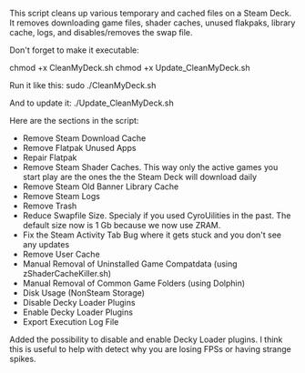 This script cleans up various temporary and cached files on a Steam Deck.
It removes downloading game files, shader caches, unused flakpaks, library cache, logs, and disables/removes the swap file.

Don't forget to make it executable:

chmod +x CleanMyDeck.sh
chmod +x Update_CleanMyDeck.sh

Run it like this:
sudo ./CleanMyDeck.sh

And to update it:
./Update_CleanMyDeck.sh


Here are the sections in the script:
- Remove Steam Download Cache
- Remove Flatpak Unused Apps
- Repair Flatpak
- Remove Steam Shader Caches. This way only the active games you start play are the ones the the Steam Deck will download daily
- Remove Steam Old Banner Library Cache
- Remove Steam Logs
- Remove Trash
- Reduce Swapfile Size. Specialy if you used CyroUilities in the past. The default size now is 1 Gb because we now use ZRAM.
- Fix the Steam Activity Tab Bug where it gets stuck and you don't see any updates
- Remove User Cache
- Manual Removal of Uninstalled Game Compatdata (using zShaderCacheKiller.sh)
- Manual Removal of Common Game Folders (using Dolphin)
- Disk Usage (NonSteam Storage)
- Disable Decky Loader Plugins
- Enable Decky Loader Plugins
- Export Execution Log File

Added the possibility to disable and enable Decky Loader plugins. I think this is useful to help with detect why you are losing FPSs or having strange spikes.
